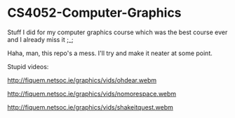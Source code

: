 CS4052-Computer-Graphics
========================

Stuff I did for my computer graphics course which was the best course ever and I already miss it ;_;

Haha, man, this repo's a mess. I'll try and make it neater at some point.

Stupid videos:

http://fiquem.netsoc.ie/graphics/vids/ohdear.webm

http://fiquem.netsoc.ie/graphics/vids/nomorespace.webm

http://fiquem.netsoc.ie/graphics/vids/shakeitquest.webm
